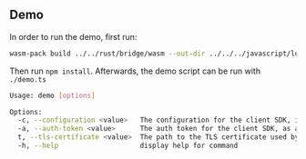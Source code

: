 ## Demo

In order to run the demo, first run:
```sh
wasm-pack build ../../rust/bridge/wasm --out-dir ../../../javascript/loam-sdk --out-name loam-sdk --target nodejs
```

Then run `npm install`. Afterwards, the demo script can be run with `./demo.ts`

```sh
Usage: demo [options]

Options:
  -c, --configuration <value>   The configuration for the client SDK, in JSON format
  -a, --auth-token <value>      The auth token for the client SDK, as a base64-encoded JWT
  t, --tls-certificate <value>  The path to the TLS certificate used by the realms in DER format
  -h, --help                    display help for command
```

